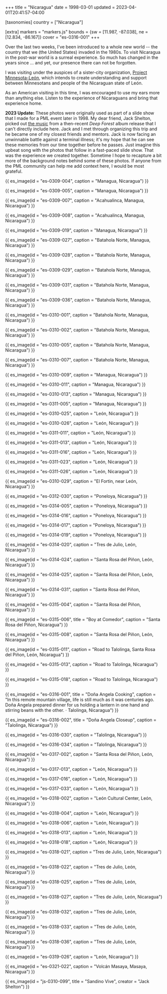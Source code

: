 +++
title = "Nicaragua"
date = 1998-03-01
updated = 2023-04-01T20:41:57-04:00

[taxonomies]
country = ["Nicaragua"]

[extra]
markers = "markers.js"
bounds = {sw = [11.987, -87.038], ne = [12.834, -86.167]}
cover = "es-0316-001"
+++

Over the last two weeks, I've been introduced to a whole new world -- the country that we (the United States) invaded in the 1980s. To visit Nicaragua in the post-war world is a surreal experience. So much has changed in the years since ... and yet, our presence there can not be forgotten.

<!-- more -->

I was visiting under the auspices of a sister-city organization, [Project Minnesota-León](https://www.mn-leon.org), which intends to create understanding and support between Minnesotans and people of the Nicaraguan state of León.

As an American visiting in this time, I was encouraged to use my ears more than anything else. Listen to the experience of Nicaraguans and bring that experience home.

**2023 Update:** These photos were originally used as part of a slide show that I made for a PML event later in 1998. My dear friend, Jack Shelton, picked out [the music](https://open.spotify.com/track/6pnk6P9npe6Fhes2cKbiow?si=74660d81d9a24a58) from a then-recent _Deep Forest_ album release that I can't directly include here. Jack and I met through organizing this trip and he became one of my closest friends and mentors. Jack is now facing an unwinnable battle against a terminal illness; it's my hope that he can see these memories from our time together before he passes. Just imagine this upbeat song with the photos that follow in a fast-paced slide show. That was the experience we created together. Sometime I hope to recapture a bit more of the background notes behind some of these photos. If anyone from the PML community can help me add context here, I would be most grateful.

{{ es_image(id = "es-0309-004", caption = "Managua, Nicaragua") }}

{{ es_image(id = "es-0309-005", caption = "Managua, Nicaragua") }}

{{ es_image(id = "es-0309-007", caption = "Acahualinca, Managua, Nicaragua") }}

{{ es_image(id = "es-0309-008", caption = "Acahualinca, Managua, Nicaragua") }}

{{ es_image(id = "es-0309-019", caption = "Managua, Nicaragua") }}

{{ es_image(id = "es-0309-027", caption = "Batahola Norte, Managua, Nicaragua") }}

{{ es_image(id = "es-0309-028", caption = "Batahola Norte, Managua, Nicaragua") }}

{{ es_image(id = "es-0309-029", caption = "Batahola Norte, Managua, Nicaragua") }}

{{ es_image(id = "es-0309-031", caption = "Batahola Norte, Managua, Nicaragua") }}

{{ es_image(id = "es-0309-036", caption = "Batahola Norte, Managua, Nicaragua") }}

{{ es_image(id = "es-0310-001", caption = "Batahola Norte, Managua, Nicaragua") }}

{{ es_image(id = "es-0310-002", caption = "Batahola Norte, Managua, Nicaragua") }}

{{ es_image(id = "es-0310-005", caption = "Batahola Norte, Managua, Nicaragua") }}

{{ es_image(id = "es-0310-007", caption = "Batahola Norte, Managua, Nicaragua") }}

{{ es_image(id = "es-0310-009", caption = "Managua, Nicaragua") }}

{{ es_image(id = "es-0310-011", caption = "Managua, Nicaragua") }}

{{ es_image(id = "es-0310-013", caption = "Managua, Nicaragua") }}

{{ es_image(id = "es-0311-005", caption = "Managua, Nicaragua") }}

{{ es_image(id = "es-0310-025", caption = "León, Nicaragua") }}

{{ es_image(id = "es-0310-026", caption = "León, Nicaragua") }}

{{ es_image(id = "es-0311-011", caption = "León, Nicaragua") }}

{{ es_image(id = "es-0311-013", caption = "León, Nicaragua") }}

{{ es_image(id = "es-0311-016", caption = "León, Nicaragua") }}

{{ es_image(id = "es-0311-023", caption = "León, Nicaragua") }}

{{ es_image(id = "es-0311-026", caption = "León, Nicaragua") }}

{{ es_image(id = "es-0310-029", caption = "El Fortin, near León, Nicaragua") }}

{{ es_image(id = "es-0312-030", caption = "Poneloya, Nicaragua") }}

{{ es_image(id = "es-0314-005", caption = "Poneloya, Nicaragua") }}

{{ es_image(id = "es-0314-016", caption = "Poneloya, Nicaragua") }}

{{ es_image(id = "es-0314-017", caption = "Poneloya, Nicaragua") }}

{{ es_image(id = "es-0314-019", caption = "Poneloya, Nicaragua") }}

{{ es_image(id = "es-0314-020", caption = "Tres de Julio, León, Nicaragua") }}

{{ es_image(id = "es-0314-024", caption = "Santa Rosa del Piñon, León, Nicaragua") }}

{{ es_image(id = "es-0314-025", caption = "Santa Rosa del Piñon, León, Nicaragua") }}

{{ es_image(id = "es-0314-031", caption = "Santa Rosa del Piñon, Nicaragua") }}

{{ es_image(id = "es-0315-004", caption = "Santa Rosa del Piñon, Nicaragua") }}

{{ es_image(id = "es-0315-006", title = "Boy at Comedor", caption = "Santa Rosa del Piñon, Nicaragua") }}

{{ es_image(id = "es-0315-008", caption = "Santa Rosa del Piñon, León, Nicaragua") }}

{{ es_image(id = "es-0315-011", caption = "Road to Talolinga, Santa Rosa del Piñon, León, Nicaragua") }}

{{ es_image(id = "es-0315-013", caption = "Road to Talolinga, Nicaragua") }}

{{ es_image(id = "es-0315-018", caption = "Road to Talolinga, Nicaragua") }}

{{ es_image(id = "es-0316-001", title = "Doña Angela Cooking", caption = "In this remote mountain village, life is still much as it was centuries ago. Doña Angela prepared dinner for us holding a lantern in one hand and stirring beans with the other. · Talolinga, Nicaragua") }}

{{ es_image(id = "es-0316-002", title = "Doña Angela Closeup", caption = "Talolinga, Nicaragua") }}

{{ es_image(id = "es-0316-030", caption = "Talolinga, Nicaragua") }}

{{ es_image(id = "es-0316-034", caption = "Talolinga, Nicaragua") }}

{{ es_image(id = "es-0317-002", caption = "Santa Rosa del Piñon, León, Nicaragua") }}

{{ es_image(id = "es-0317-013", caption = "León, Nicaragua") }}

{{ es_image(id = "es-0317-016", caption = "León, Nicaragua") }}

{{ es_image(id = "es-0317-033", caption = "León, Nicaragua") }}

{{ es_image(id = "es-0318-002", caption = "León Cultural Center, León, Nicaragua") }}

{{ es_image(id = "es-0318-004", caption = "León, Nicaragua") }}

{{ es_image(id = "es-0318-006", caption = "León, Nicaragua") }}

{{ es_image(id = "es-0318-013", caption = "León, Nicaragua") }}

{{ es_image(id = "es-0318-018", caption = "León, Nicaragua") }}

{{ es_image(id = "es-0318-021", caption = "Tres de Julio, León, Nicaragua") }}

{{ es_image(id = "es-0318-022", caption = "Tres de Julio, León, Nicaragua") }}

{{ es_image(id = "es-0318-025", caption = "Tres de Julio, León, Nicaragua") }}

{{ es_image(id = "es-0318-027", caption = "Tres de Julio, León, Nicaragua") }}

{{ es_image(id = "es-0318-032", caption = "Tres de Julio, León, Nicaragua") }}

{{ es_image(id = "es-0318-033", caption = "Tres de Julio, León, Nicaragua") }}

{{ es_image(id = "es-0318-036", caption = "Tres de Julio, León, Nicaragua") }}

{{ es_image(id = "es-0319-026", caption = "León, Nicaragua") }}

{{ es_image(id = "es-0321-022", caption = "Volcán Masaya, Masaya, Nicaragua") }}

{{ es_image(id = "js-0310-099", title = "Sandino Vive", creator = "Jack Shelton") }}

